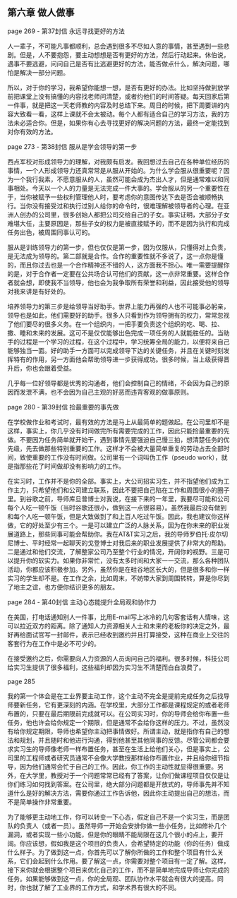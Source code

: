 ## 第六章 做人做事

page 269 - 第37封信 永远寻找更好的方法

人一辈子，不可能凡事都顺利，总会遇到很多不尽如人意的事情，甚至遇到一些悲剧。但是，人不要抱怨，要主动想想是否有更好的方法，然后行动起来。休伯说，遇事不要逃避，问问自己是否有比逃避更好的方法，能否做点什么，解决问题，哪怕是解决一部分问题。

所以，对于你的学习，我希望你能想一想，是否有更好的办法。比如坚持做到放学前把课堂上没有搞懂的内容找老师问清楚，或者约他们的时间答疑。每天回家后第一件事，就是把这一天老师教的内容及时总结下来。周日的时候，把下周要讲的内容大致看一看，这样上课就不会太被动。每个人都有适合自己的学习方法，我的方法未必适合你。但是，如果你有心去寻找更好的解决问题的方法，最终一定能找到对你有效的方法。

page 273 - 第38封信 服从是学会领导的第一步

西点军校对形成领导力的理解，对我颇有启发。我回想过去自己在各种单位经历的事情，一个人形成领导力还真常常是从服从开始的。为什么学会服从很重要呢？因为一个我行我素，不愿意服从的人，虽然可能会成为杰出人才，但是通常难以和同事相处。今天以一个人的力量是无法完成一件大事的。学会服从的另一个重要性在于，当你被赋予一些权利管理他人时，要考虑你的意图传达下去是否会被顺畅执行。当你没有接受过和执行过别人给你的命令时，很难理解被领导者的心理。在亚洲人创办的公司里，很多创始人都把公司交给自己的子女。事实证明，大部分子女难堪大任，主要原因是，那些子女的权力是被直接赋予的，而不是因为执行和完成任务出色，被周围同事认可的。

服从是训练领导力的第一步，但也仅仅是第一步，因为仅服从，只懂得对上负责，是无法成为领导的。第二部就是合作。合作的重要性就不多说了，这一点你是懂的，而且你过去也是一个合作精神还不错的人，这方面我不担心。唯一需要提醒你的是，对于合作者一定要在公共场合认可他们的贡献，这一点非常重要。这样合作者就会想，即使我不当领导，他也会为我争取所有荣誉和利益，因此接受他的领导对我来讲是有好处的。

培养领导力的第三步是给领导当好助手。世界上能力再强的人也不可能事必躬亲，领导也是如此，他们需要好的助手。很多人只看到作为领导拥有的权力，常常忽视了他们要尽的很多义务。在一个组织内，一把手要负责这个组织的吃、喝、拉、撒、睡和未来的发展。这可不是仅仅能够出色完成一项任务的人就能胜任的。当助手的过程是一个学习的过程，在这个过程中，学习统筹全局的能力，以便将来自己能够独当一面。好的助手一方面可以完成领导下达的关键任务，并且在关键时刻发挥特有的作用，另一方面他会帮助领导进一步获得成功。很多时候，当上级获得晋升后，你也会跟着受益。

几乎每一位好领导都是优秀的沟通者，他们会控制自己的情绪，不会因为自己的原因而发泄不满，也不会因为自己主观的好恶而违背客观的做事原则。

page 280 - 第39封信 捡最重要的事先做

在学校做作业和考试时，最有效的方法是马上从最简单的题做起。在公司里却不是这样，事实上，你几乎没有时间做完所有需要完成的工作，因此只能捡最重要的先做。不要因为任务简单就开始干，遇到事情先要强迫自己慢三拍，想清楚任务的优先级，先去做那些特别重要的工作。这样才不会被大量简单重复的劳动占去全部时间，致使重要的工作没有时间做。公司里有一个词叫伪工作（pseudo work），就是指那些花了时间做却没有影响力的工作。

在实习时，工作并不是你的全部。事实上，大公司招实习生，并不指望他们成为工作主力，只希望他们和公司建立联系，因此不要把自己陷在工作和周围很小的圈子里。到谷歌之前，导师库旦普博士对我说，在接下来的一年里，我要尽可能和公司每个人吃一顿午饭（当时谷歌还很小，做到这一点很容易）。虽然我最后没有做到和每个人吃一顿午饭，但是大致做到了和上百人吃过午饭。因此，我也建议你这样做，它的好处至少有三个。一是可以建立广泛的人脉关系，因为在你未来的职业发展道路上，那些同事可能会帮助你。我在AT&T实习之后，我的导师罗伯托·皮尔切尼博士、平时经常一起聊天的戈登博士对我后来的职业发展提供了非常大的帮助。二是通过和他们交流，了解整家公司乃至整个行业的情况，开阔你的视野。三是可以提升你的软实力。如果你非常忙，没有太多时间和大家一一交流，那么各种团队活动，你都应该积极参加。另外，虽然你是在硅谷地区长大的，但是很多和你一样实习的学生却不是。在工作之余，比如周末，不妨带大家到周围转转，算是你尽到了地主之谊，也方便你结识更多的朋友。

page 284 - 第40封信 主动心态能提升全局观和协作力

在美国，打电话通知别人一件事，比用E-mail写上冰冷的几句客套话有人情味，这可以拉近双方的距离。除了通知人力资源相关人士和未来的老板你的决定之外，最好再给面试官写一封邮件，表示已经收到邀约并且打算接受，这种在商业上交往的客套行为在工作中是必不可少的。

在接受邀约之后，你需要向人力资源的人员询问自己的福利。很多时候，科技公司给实习生提供了很多福利，这些福利却因为实习生不清楚而白白浪费了。

page 285

我的第一个体会是在工业界要主动工作，这个主动不完全是提前完成任务之后找导师要新任务，它有更深刻的内涵。在学校里，大部分工作都是课程规定的或者老师布置的，只要在最后期限前完成就可以。在公司实习时，你的导师会给你布置一些任务，他也许会给你规定一个期限，但是通常不会给你这样的压力。不过，虽然没有给你规定期限，导师也希望你主动把事情做好。所谓主动，就是指你有自己的想法和规划，并且随时和他进行沟通，得到他甚至其他同事的反馈。尽管公司都会要求实习生的导师像老师一样布置任务，甚至在生活上给他们关心，但是事实上，公司里的工程师或者研究员通常不会像大学教授那样给你布置作业，并且给你细节指导，因为他们通常会忙于自己的工作。因此，你工作的主动性就显得很重要。另外，在大学里，教授对于一个问题常常已经有了答案，让你们做课程项目仅仅是让你们练习如何找到答案。在公司里，绝大部分问题都是开放式的，导师事先并不知道什么是好的解决方法，需要你通过工作告诉他，因此你主动提出自己的想法，而不是简单操作非常重要。

为了能够更主动地工作，你可以转变一下心态，假定自己不是一个实习生，而是团队的负责人（或者一员）。虽然导师一开始会安排你做一些小任务，比如修补几个漏洞，或者实现一些小功能，但是你的眼睛不能局限在这几个很小的点上，要开阔。你应该想，假如我是这个项目的负责人，会希望特定的功能（你的任务）做成什么样子。为了做到这一点，你首先可以了解你所做的工作和整个项目有什么关系，它们会起到什么作用。要了解这一点，你需要对整个项目有一定了解。这样，接下来你就会根据整个项目来优化自己的工作，而不是简单地完成导师让你完成的任务。如果能够做到这一点，你的全局观、团队协作水平就会有很大的提高。同时，你也就了解了工业界的工作方式，和学术界有很大的不同。

